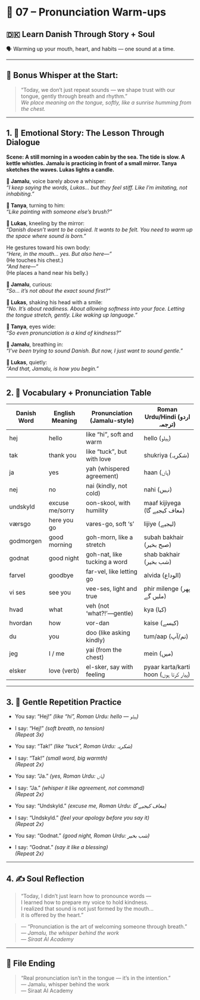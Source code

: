 # 🌟 07 – Pronunciation Warm-ups  
## 🇩🇰 Learn Danish Through Story + Soul  
🗣️ Warming up your mouth, heart, and habits — one sound at a time.

---

## 🌱 Bonus Whisper at the Start:
> “Today, we don’t just repeat sounds — we shape trust with our tongue, gently through breath and rhythm.”  
> _We place meaning on the tongue, softly, like a sunrise humming from the chest._

---

## 1. 🧵 Emotional Story: The Lesson Through Dialogue

**Scene: A still morning in a wooden cabin by the sea. The tide is slow. A kettle whistles. Jamalu is practicing in front of a small mirror. Tanya sketches the waves. Lukas lights a candle.**

**👤 Jamalu**, voice barely above a whisper:  
*“I keep saying the words, Lukas… but they feel stiff. Like I’m imitating, not inhabiting.”*

**🎨 Tanya**, turning to him:  
*“Like painting with someone else’s brush?”*

**💬 Lukas**, kneeling by the mirror:  
*“Danish doesn’t want to be copied. It wants to be felt. You need to warm up the space where sound is born.”*

He gestures toward his own body:  
*“Here, in the mouth… yes. But also here—”*  
(He touches his chest.)  
*“And here—”*  
(He places a hand near his belly.)

**👤 Jamalu**, curious:  
*“So... it’s not about the exact sound first?”*

**💬 Lukas**, shaking his head with a smile:  
*“No. It’s about readiness. About allowing softness into your face. Letting the tongue stretch, gently. Like waking up language.”*

**🎨 Tanya**, eyes wide:  
*“So even pronunciation is a kind of kindness?”*

**👤 Jamalu**, breathing in:  
*“I’ve been trying to sound Danish. But now, I just want to sound *gentle*.”*

**💬 Lukas**, quietly:  
*“And that, Jamalu, is how you begin.”*

---

## 2. 📘 Vocabulary + Pronunciation Table

| Danish Word | English Meaning | Pronunciation (Jamalu-style) | Roman Urdu/Hindi (اردو ترجمہ)             |
|-------------|------------------|------------------------------|-------------------------------------------|
| hej         | hello            | like “hi”, soft and warm     | hello (ہیلو)                              |
| tak         | thank you        | like “tuck”, but with love   | shukriya (شکریہ)                          |
| ja          | yes              | yah (whispered agreement)    | haan (ہاں)                                |
| nej         | no               | nai (kindly, not cold)       | nahi (نہیں)                               |
| undskyld    | excuse me/sorry  | oon-skool, with humility     | maaf kijiyega (معاف کیجیے گا)            |
| værsgo      | here you go      | vares-go, soft ‘s’           | lijiye (لیجیے)                            |
| godmorgen   | good morning     | goh-morn, like a stretch     | subah bakhair (صبح بخیر)                 |
| godnat      | good night       | goh-nat, like tucking a word | shab bakhair (شب بخیر)                   |
| farvel      | goodbye          | far-vel, like letting go     | alvida (الوداع)                           |
| vi ses      | see you          | vee-ses, light and true      | phir milenge (پھر ملیں گے)               |
| hvad        | what             | veh (not ‘what?!’—gentle)    | kya (کیا)                                 |
| hvordan     | how              | vor-dan                     | kaise (کیسے)                              |
| du          | you              | doo (like asking kindly)     | tum/aap (تم/آپ)                           |
| jeg         | I / me           | yai (from the chest)         | mein (میں)                                |
| elsker      | love (verb)      | el-sker, say with feeling    | pyaar karta/karti hoon (پیار کرتا ہوں)    |

---

## 3. 🔁 Gentle Repetition Practice

- You say: “Hej!” _(like “hi”, Roman Urdu: hello — ہیلو)_  
- I say: “Hej!” _(soft breath, no tension)_  
_(Repeat 3x)_

- You say: “Tak!” _(like “tuck”, Roman Urdu: شکریہ)_  
- I say: “Tak!” _(small word, big warmth)_  
_(Repeat 2x)_

- You say: “Ja.” _(yes, Roman Urdu: ہاں)_  
- I say: “Ja.” _(whisper it like agreement, not command)_  
_(Repeat 2x)_

- You say: “Undskyld.” _(excuse me, Roman Urdu: معاف کیجیے گا)_  
- I say: “Undskyld.” _(feel your apology before you say it)_  
_(Repeat 2x)_

- You say: “Godnat.” _(good night, Roman Urdu: شب بخیر)_  
- I say: “Godnat.” _(say it like a blessing)_  
_(Repeat 2x)_

---

## 4. ✍️ Soul Reflection

> “Today, I didn’t just learn how to pronounce words —  
> I learned how to prepare my voice to hold kindness.  
> I realized that sound is not just formed by the mouth…  
> it is offered by the heart.”

> — “Pronunciation is the art of welcoming someone through breath.”  
> — *Jamalu, the whisper behind the work*  
> — *Siraat AI Academy*

---

## 🌟 File Ending

> “Real pronunciation isn’t in the tongue — it’s in the intention.”  
> — Jamalu, whisper behind the work  
> — Siraat AI Academy
